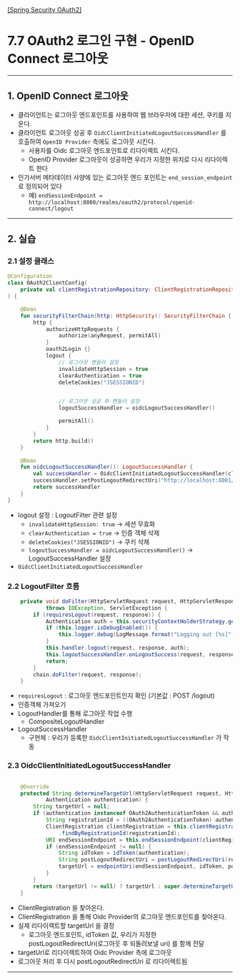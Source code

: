 <nav>
    <a href="../.." target="_blank">[Spring Security OAuth2]</a>
</nav>

# 7.7 OAuth2 로그인 구현 - OpenID Connect 로그아웃

---

## 1. OpenID Connect 로그아웃
- 클라이언트는 로그아웃 엔드포인트를 사용하여 웹 브라우저에 대한 세션, 쿠키를 지운다.
- 클라이언트 로그아웃 성공 후 `OidcClientInitiatedLogoutSuccessHandler` 를 호출하여 `OpenID Provider` 측에도 로그아웃 시킨다.
  - 사용자를 Oidc 로그아웃 엔드포인트로 리다이렉트 시킨다.
  - OpenID Provider 로그아웃이 성공하면 우리가 지정한 위치로 다시 리다이렉트 한다
- 인가서버 메타데이터 사양에 있는 로그아웃 엔드 포인트는 `end_session_endpoint` 로 정의되어 있다
  - 예) `endSessionEndpoint = http://localhost:8080/realms/oauth2/protocol/openid-connect/logout`

---

## 2. 실습

### 2.1  설정 클래스
```kotlin
@Configuration
class OAuth2ClientConfig(
    private val clientRegistrationRepository: ClientRegistrationRepository
) {

    @Bean
    fun securityFilterChain(http: HttpSecurity): SecurityFilterChain {
        http {
            authorizeHttpRequests {
                authorize(anyRequest, permitAll)
            }
            oauth2Login {}
            logout {
                // 로그아웃 핸들러 설정
                invalidateHttpSession = true
                clearAuthentication = true
                deleteCookies("JSESSIONID")


                // 로그아웃 성공 후 핸들러 설정
                logoutSuccessHandler = oidcLogoutSuccessHandler()

                permitAll()
            }
        }
        return http.build()
    }

    @Bean
    fun oidcLogoutSuccessHandler(): LogoutSuccessHandler {
        val successHandler = OidcClientInitiatedLogoutSuccessHandler(clientRegistrationRepository)
        successHandler.setPostLogoutRedirectUri("http://localhost:8081/login")
        return successHandler
    }
}
```
- logout 설정 : LogoutFilter 관련 설정
  - `invalidateHttpSession: true` -> 세션 무효화
  - `clearAuthentication = true` -> 인증 객체 삭제
  - `deleteCookies("JSESSIONID")` -> 쿠키 삭제
  - `logoutSuccessHandler = oidcLogoutSuccessHandler()` -> LogoutSuccessHandler 설정
- `OidcClientInitiatedLogoutSuccessHandler`


### 2.2 LogoutFilter 흐름
```java
	private void doFilter(HttpServletRequest request, HttpServletResponse response, FilterChain chain)
			throws IOException, ServletException {
		if (requiresLogout(request, response)) {
			Authentication auth = this.securityContextHolderStrategy.getContext().getAuthentication();
			if (this.logger.isDebugEnabled()) {
				this.logger.debug(LogMessage.format("Logging out [%s]", auth));
			}
			this.handler.logout(request, response, auth);
			this.logoutSuccessHandler.onLogoutSuccess(request, response, auth);
			return;
		}
		chain.doFilter(request, response);
	}
```
- `requiresLogout` : 로그아웃 엔드포인트인지 확인 (기본값 : POST /logout)
- 인증객체 가져오기
- LogoutHandler를 통해 로그아웃 작업 수행
  - CompositeLogoutHandler
- LogoutSuccessHandler
  - 구현체 : 우리가 등록한 `OidcClientInitiatedLogoutSuccessHandler` 가 작동

### 2.3 OidcClientInitiatedLogoutSuccessHandler
```java

	@Override
	protected String determineTargetUrl(HttpServletRequest request, HttpServletResponse response,
			Authentication authentication) {
		String targetUrl = null;
		if (authentication instanceof OAuth2AuthenticationToken && authentication.getPrincipal() instanceof OidcUser) {
			String registrationId = ((OAuth2AuthenticationToken) authentication).getAuthorizedClientRegistrationId();
			ClientRegistration clientRegistration = this.clientRegistrationRepository
				.findByRegistrationId(registrationId);
			URI endSessionEndpoint = this.endSessionEndpoint(clientRegistration);
			if (endSessionEndpoint != null) {
				String idToken = idToken(authentication);
				String postLogoutRedirectUri = postLogoutRedirectUri(request, clientRegistration);
				targetUrl = endpointUri(endSessionEndpoint, idToken, postLogoutRedirectUri);
			}
		}
		return (targetUrl != null) ? targetUrl : super.determineTargetUrl(request, response);
	}
```
- ClientRegistration 을 찾아온다.
- ClientRegistration 을 통해 Oidc Provider의 로그아웃 엔드포인트를 찾아온다.
- 실제 리다이렉트할 targetUrl 을 결정
  - 로그아웃 엔드포인트, idToken 값, 우리가 지정한 postLogoutRedirectUri(로그아웃 후 되돌려보낼 uri) 를 함께 전달
- targetUrl로 리다이렉트하여 Oidc Provider 측에 로그아웃
- 로그아웃 처리 후 다시 postLogoutRedirectUri 로 리다이렉트됨

---
